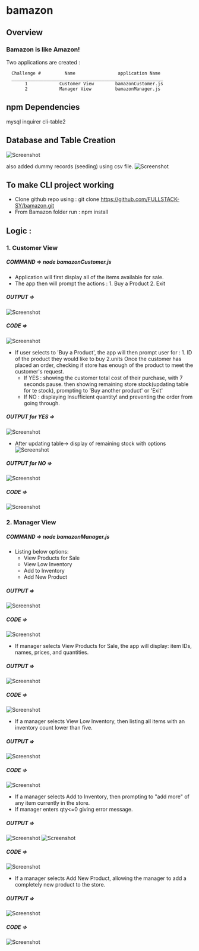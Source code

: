 # bamazon

## Overview

### Bamazon is like Amazon!
Two applications are created :

      Challenge #         Name                application Name
      _________________________________________________________
           1            Customer View        bamazonCustomer.js
           2            Manager View         bamazonManager.js


## npm Dependencies
mysql
inquirer
cli-table2


## Database and Table Creation
![Screenshot](structure.png)

also added dummy records (seeding) using csv file.
  ![Screenshot](csv.png)


## To make CLI project working
* Clone github repo using : git clone https://github.com/FULLSTACK-SY/bamazon.git
* From Bamazon folder run : npm install


## Logic :
### 1. Customer View
##### COMMAND => node bamazonCustomer.js
* Application will first display all of the items available for sale.
* The app then will prompt the actions : 1. Buy a Product   2. Exit
##### OUTPUT =>
  ![Screenshot](custoptions.png)
##### CODE =>
  ![Screenshot](codecustoptions.png)

* If user selects to 'Buy a Product', the app will then prompt user for : 1. ID of the product they would like to buy   2.units
Once the customer has placed an order, checking if store has enough of the product to meet the customer's request.
    * If YES : showing the customer total cost of their purchase, with 7 seconds pause.
         then showing remaining store stock(updating table for te stock), prompting to 'Buy another product' or 'Exit'
    * If NO : displaying Insufficient quantity! and preventing the order from going through.
##### OUTPUT for YES =>
  ![Screenshot](buyoptions.png)
* After updating table-> display of remaining stock with options
  ![Screenshot](continuebuyoptions.png)
##### OUTPUT for NO =>
  ![Screenshot](nostock.png)
##### CODE =>
  ![Screenshot](codecustbuy.png)


### 2. Manager View
##### COMMAND => node bamazonManager.js
* Listing below options:
    * View Products for Sale
    * View Low Inventory
    * Add to Inventory
    * Add New Product
##### OUTPUT =>
  ![Screenshot](manageroptions.png)
##### CODE =>
  ![Screenshot](codemanageroption.png)

* If manager selects View Products for Sale, the app will display: item IDs, names, prices, and quantities.
##### OUTPUT =>
  ![Screenshot](managerview.png)
##### CODE =>
  ![Screenshot](codemanagerview.png)

* If a manager selects View Low Inventory, then listing all items with an inventory count lower than five.
##### OUTPUT =>
  ![Screenshot](managerviewlow.png)
##### CODE =>
  ![Screenshot](codemanagerviewlow.png)

* If a manager selects Add to Inventory, then prompting to "add more" of any item currently in the store.
* If manager enters qty<=0 giving error message.
##### OUTPUT =>
  ![Screenshot](managerviewadd.png)
  ![Screenshot](incorrect.png)
##### CODE =>
  ![Screenshot](codemanagerviewadd.png)

* If a manager selects Add New Product, allowing the manager to add a completely new product to the store.
##### OUTPUT =>
  ![Screenshot](managerviewnew.png)
##### CODE =>
  ![Screenshot](codemanagerviewnew.png)
